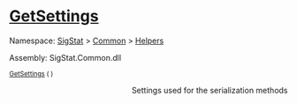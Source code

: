 # [GetSettings](./SerializationHelper-100664027.md)

Namespace: [SigStat]() > [Common](./../../README.md) > [Helpers](./../README.md)

Assembly: SigStat.Common.dll

<sub>[GetSettings](./SerializationHelper-100664027.md) (  )         <div style = "text-align: right" >Settings used for the serialization methods</div></sub>
